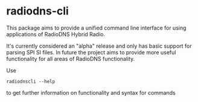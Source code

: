 # radiodns-cli

This package aims to provide a unified command line interface for using
applications of RadioDNS Hybrid Radio.

It's currently considered an "alpha" release and only has basic support for
parsing SPI SI files. In future the project aims to provide more useful
functionality for all areas of RadioDNS functionality.

Use
```
radiodnscli --help
```
to get further information on functionality and syntax for commands
